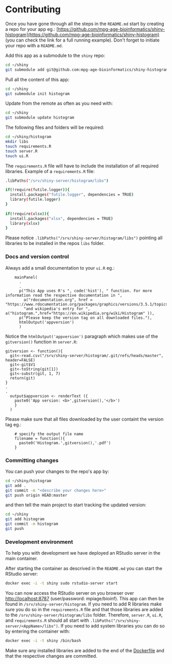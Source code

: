 # Contributing

Once you have gone through all the steps in the `README.md` start by creating a repo for your app eg.: [https://github.com/mpg-age-bioinformatics/shiny-histogram](https://github.com/mpg-age-bioinformatics/shiny-histogram) (you can check the link for a full running example). Don't forget to initiate your repo with a `README.md`.

Add this app as a submodule to the `shiny` repo:
```bash
cd ~/shiny
git submodule add git@github.com:mpg-age-bioinformatics/shiny-histogram histogram
```
Pull all the content of this app:
```bash
cd ~/shiny
git submodule init histogram
```
Update from the remote as often as you need with:
```bash
cd ~/shiny
git submodule update histogram
````
The following files and folders will be required:
```bash
cd ~/shiny/histogram
mkdir libs
touch requirements.R 
touch server.R
touch ui.R
```
The `requirements.R` file will have to include the installation of all required libraries.
Example of a `requirements.R` file:
```bash
.libPaths("/srv/shiny-server/histogram/libs")

if(!require(futile.logger)){
  install.packages("futile.logger", dependencies = TRUE)
  library(futile.logger)
}
  
if(!require(xlsx)){
  install.packages("xlsx", dependencies = TRUE)
  library(xlsx)
}
```
Please notice `.libPaths("/srv/shiny-server/histogram/libs")` pointing all libraries to be installed in the repos `libs` folder.

### Docs and version control

Always add a small documentation to your `ui.R` eg.:
```
    mainPanel(
      .
      .
      p("This App uses R's ", code('hist'), " function. For more information read the respective documentation in ",
        a("rdocumentation.org", href = "https://www.rdocumentation.org/packages/graphics/versions/3.5.1/topics/hist"),
        "and wikipedia's entry for ", a("histogram.",href="https://en.wikipedia.org/wiki/Histogram" )),
      p("Please keep the version tag on all downloaded files."),
      htmlOutput('appversion')
      )
```
Notice the `htmlOutput('appversion')` paragraph which makes use of the `gitversion()` function in `server.R`:
```
gitversion <- function(){ 
  git<-read.csv("/srv/shiny-server/histogram/.git/refs/heads/master", header=FALSE)
  git<-git$V1
  git<-toString(git[1])
  git<-substr(git, 1, 7)
  return(git)
}
.
.
  output$appversion <- renderText ({ 
    paste0('App version: <b>',gitversion(),'</b>')
    }
  )
```
Please make sure that all files downloaded by the user containt the version tag eg.:
```
    # specify the output file name
    filename = function(){
      paste0('Histogram.',gitversion(),'.pdf')
    }
```

### Committing changes

You can push your changes to the repo's app by:
```bash
cd ~/shiny/histogram
git add .
git commit -m "<describe your changes here>"
git push origin HEAD:master
```
and then tell the main project to start tracking the updated version:
```bash
cd ~/shiny
git add histogram
git commit -m histogram
git push
```

### Development environment 

To help you with development we have deployed an RStudio server in the main container. 

After starting the container as descrived in the `README.md` you can start the RStudio server:
```bash
docker exec -i -t shiny sudo rstudio-server start
```
You can now access the RStudio server on you browser over [http://localhost:8787](http://localhost:8787) (user/password: mpiage/bioinf). This app can then be found in `/srv/shiny-server/histogram`. If you need to add R libraries make sure you do so in the `requirements.R` file and that those libraries are added to the `/srv/shiny-server/histogram/libs` folder. Therefore, `server.R`, `ui.R`,  and `requirements.R` should all start with `.libPaths("/srv/shiny-server/<AppName>/libs")`. If you need to add system libraries you can do so by entering the container with:
```bash
docker exec -i -t shiny /bin/bash
```
Make sure any installed libraries are added to the end of the [Dockerfile](https://github.com/mpg-age-bioinformatics/shiny/blob/master/Dockerfile) and that the respective changes are committed.

